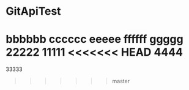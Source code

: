 # GitApiTest
bbbbbb
cccccc
eeeee
ffffff
ggggg
22222
11111
<<<<<<< HEAD
4444
=======
33333
>>>>>>> master

